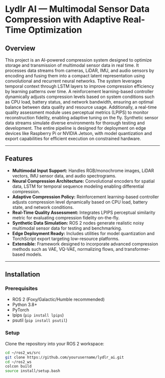 # Lydlr AI — Multimodal Sensor Data Compression with Adaptive Real-Time Optimization

## Overview

This project is an AI-powered compression system designed to optimize storage and transmission of multimodal sensor data in real time. It processes data streams from cameras, LiDAR, IMU, and audio sensors by encoding and fusing them into a compact latent representation using convolutional and recurrent neural networks. The system leverages temporal context through LSTM layers to improve compression efficiency by learning patterns over time. A reinforcement learning-based controller dynamically adjusts compression levels based on system conditions such as CPU load, battery status, and network bandwidth, ensuring an optimal balance between data quality and resource usage. Additionally, a real-time quality assessment module uses perceptual metrics (LPIPS) to monitor reconstruction fidelity, enabling adaptive tuning on the fly. Synthetic sensor data streams simulate diverse environments for thorough testing and development. The entire pipeline is designed for deployment on edge devices like Raspberry Pi or NVIDIA Jetson, with model quantization and export capabilities for efficient execution on constrained hardware.

---

## Features

- **Multimodal Input Support:** Handles RGB/monochrome images, LiDAR vectors, IMU sensor data, and audio spectrograms.
- **Neural Compression Architecture:** Convolutional encoders for spatial data, LSTM for temporal sequence modeling enabling differential compression.
- **Adaptive Compression Policy:** Reinforcement learning-based controller adjusts compression level dynamically based on CPU load, battery state, and network conditions.
- **Real-Time Quality Assessment:** Integrates LPIPS perceptual similarity metric for evaluating compression fidelity on-the-fly.
- **Synthetic Data Simulation:** ROS 2 nodes generate realistic noisy multimodal sensor data for testing and benchmarking.
- **Edge Deployment Ready:** Includes utilities for model quantization and TorchScript export targeting low-resource platforms.
- **Extensible:** Framework designed to incorporate advanced compression methods such as VAE, VQ-VAE, normalizing flows, and transformer-based models.

---

## Installation

### Prerequisites

- ROS 2 (Foxy/Galactic/Humble recommended)
- Python 3.8+
- PyTorch
- lpips (`pip install lpips`)
- psutil (`pip install psutil`)

### Setup

Clone the repository into your ROS 2 workspace:

```bash
cd ~/ros2_ws/src
git clone https://github.com/yourusername/lydlr_ai.git
cd ~/ros2_ws
colcon build
source install/setup.bash
